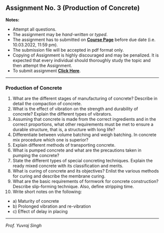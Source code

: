 ## **Assignment No. 3 (Production of Concrete)**  


**Notes:**
- Attempt all questions.
- The assignment may be *hand-written* or *typed*.
- The assignment has to submitted on **[Course Page](https://guru.gndec.ac.in/21_22/course/view.php?id=641#section-1)** before due date (i.e. 10.03.2022, 11:59 pm).
- The submission file will be accepted in pdf format only.
- Copying of Assignment is highly discouraged and may be penalized. It is expected that every individual should thoroughly study the topic and then attempt the Assignment.
- To submit assignment **[Click Here](https://guru.gndec.ac.in/21_22/course/view.php?id=641#section-1)**.

----

### Production of Concrete

1. What are the different stages of manufacturing of concrete? Describe in detail the compaction of concrete.
2. What is the effect of vibration on the strength and durability of concrete? Explain the different types of vibrators.
3. Assuming that concrete is made from the correct ingredients and in the correct proportions, what other requirements must be met to ensure a durable structure, that is, a structure with long life?
4. Differentiate between volume batching and weigh batching. In concrete mix procedure which one is superior?
5. Explain different methods of transporting concrete.
6. What is pumped concrete and what are the precautions taken in pumping the concrete?
7. State the different types of special concreting techniques. Explain the ready mixed concrete with its classification and merits.
8. What is curing of concrete and its objectives? Enlist the various methods for curing and describe the membrane curing.
9. What are the basic requirements of formwork for concrete construction? Describe slip-forming technique. Also, define stripping time.
10. Write short notes on the following:
  - a) Maturity of concrete
  - b) Prolonged vibration and re-vibration
  - c) Effect of delay in placing

----
*Prof. Yuvraj Singh*
